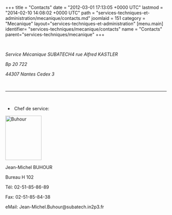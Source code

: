 +++
title = "Contacts"
date = "2012-03-01 17:13:05 +0000 UTC"
lastmod = "2014-02-10 14:08:02 +0000 UTC"
path = "services-techniques-et-administration/mecanique/contacts.md"
joomlaid = 151
category = "Mecanique"
layout="services-techniques-et-administration"
[menu.main]
  identifier= "services-techniques/mecanique/contacts"
  name = "Contacts"
  parent="services-techniques/mecanique"
+++
<p> </p>
<p><em>Service Mécanique </em><em>SUBATECH</em><em>4 rue Alfred KASTLER</em></p>
<p><em>Bp 20 722</em></p>
<p><em>44307 Nantes Cedex 3</em></p>
<p> </p>
<hr/>
<p> </p>
<ul>
<li> Chef de service:</li>
</ul>
<p><img src="images/Services/Mecanique/Photos%!a(MISSING)nnuaire/Buhour.png" alt="Buhour" width="113" height="139"/></p>
<p>Jean-Michel BUHOUR</p>
<p>Bureau H 102</p>
<p>Tél: 02-51-85-86-89</p>
<p>Fax: 02-51-85-84-38</p>
<p>eMail: Jean-Michel.Buhour@subatech.in2p3.fr</p>